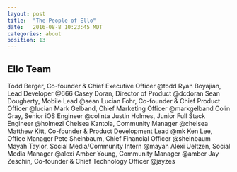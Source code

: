 ```yaml
---
layout: post
title:  "The People of Ello"
date:   2016-08-8 10:23:45 MDT
categories: about
position: 13
---
```


## Ello Team

Todd Berger, Co-founder & Chief Executive Officer @todd
Ryan Boyajian, Lead Developer @666
Casey Doran, Director of Product @dcdoran
Sean Dougherty, Mobile Lead @sean
Lucian Fohr, Co-founder & Chief Product Officer @lucian
Mark Gelband, Chief Marketing Officer @markgelband
Colin Gray, Senior iOS Engineer @colinta
Justin Holmes, Junior Full Stack Engineer @holmezi
Chelsea Kantola, Community Manager @chelsea
Matthew Kitt, Co-founder & Product Development Lead @mk
Ken Lee, Office Manager 
Pete Sheinbaum, Chief Financial Officer @sheinbaum
Mayah Taylor, Social Media/Community Intern @mayah
Alexi Ueltzen, Social Media Manager @alexi
Amber Young, Community Manager @amber
Jay Zeschin, Co-founder & Chief Technology Officer @jayzes
